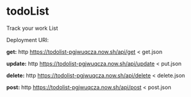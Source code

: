# todoList
Track your work List

Deployment URl:

**get:** http https://todolist-pgjwuqcza.now.sh/api/get < get.json

**update:** http https://todolist-pgjwuqcza.now.sh/api/update < put.json

**delete:** http https://todolist-pgjwuqcza.now.sh/api/delete < delete.json

**post:** http https://todolist-pgjwuqcza.now.sh/api/post < post.json
